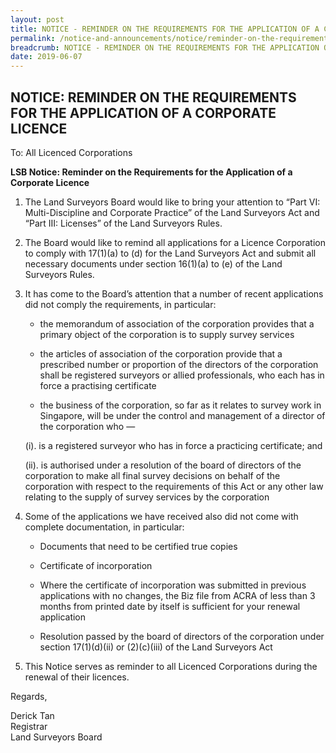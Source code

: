```yaml
---
layout: post
title: NOTICE - REMINDER ON THE REQUIREMENTS FOR THE APPLICATION OF A CORPORATE LICENCE
permalink: /notice-and-announcements/notice/reminder-on-the-requirements-for-the-application-of-a-corporate-licence/
breadcrumb: NOTICE - REMINDER ON THE REQUIREMENTS FOR THE APPLICATION OF A CORPORATE LICENCE
date: 2019-06-07
---
```


NOTICE: REMINDER ON THE REQUIREMENTS FOR THE APPLICATION OF A CORPORATE LICENCE
---

To: All Licenced Corporations

**LSB Notice: Reminder on the Requirements for the Application of a Corporate Licence**

1. The Land Surveyors Board would like to bring your attention to “Part VI: Multi-Discipline and Corporate Practice” of the Land Surveyors Act and “Part III: Licenses” of the Land Surveyors Rules.<br>


2. The Board would like to remind all applications for a Licence Corporation to comply with 17(1)(a) to (d) for the Land Surveyors Act and submit all necessary documents under section 16(1)(a) to (e) of the Land Surveyors Rules.<br>

3. It has come to the Board’s attention that a number of recent applications did not comply the requirements, in particular:

    * the memorandum of association of the corporation provides that a primary object of the corporation is to supply survey services

    * the articles of association of the corporation provide that a prescribed number or proportion of the directors of the corporation shall be registered surveyors or allied professionals, who each has in force a practising certificate

    * the business of the corporation, so far as it relates to survey work in Singapore, will be under the control and management of a director of the corporation who —

     (i). is a registered surveyor who has in force a practicing certificate; and<br>

     (ii). is authorised under a resolution of the board of directors of the corporation to make all final survey decisions on behalf of the corporation with respect to the requirements of this Act or any other law relating to the supply of survey services by the corporation<br>

4. Some of the applications we have received also did not come with complete documentation, in particular:

    * Documents that need to be certified true copies

    * Certificate of incorporation

    * Where the certificate of incorporation was submitted in previous applications with no changes, the Biz file from ACRA of less than 3 months from printed date by itself is sufficient for your renewal application

    * Resolution passed by the board of directors of the corporation under section 17(1)(d)(ii) or (2)(c)(iii) of the Land Surveyors Act<br>

5. This Notice serves as reminder to all Licenced Corporations during the renewal of their licences.

Regards,<br>

Derick Tan<br>
Registrar<br>
Land Surveyors Board 
